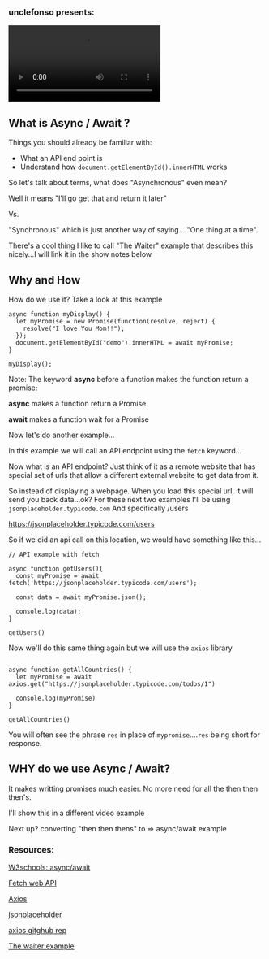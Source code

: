 ### unclefonso presents:

<video src="https://youtu.be/Jhw9YWm08Ws"></video>

## What is Async / Await ?


Things you should already be familiar with:

- What an API end point is
- Understand how `document.getElementById().innerHTML` works



So let's talk about terms, what does "Asynchronous" even mean?

Well it means "I'll go get that and return it later"

Vs.

"Synchronous" which is just another way of saying... 
"One thing at a time".

There's a cool thing I like to call "The Waiter" example that describes this nicely...I will link it in the show notes below


## Why and How

How do we use it? Take a look at this example

```
async function myDisplay() {
  let myPromise = new Promise(function(resolve, reject) {
    resolve("I love You Mom!!");
  });
  document.getElementById("demo").innerHTML = await myPromise;
}

myDisplay();
```
Note: The keyword **async** before a function makes the function return a promise:

**async** makes a function return a Promise

**await** makes a function wait for a Promise

Now let's do another example...

In this example we will call an API endpoint using the `fetch` keyword...

Now what is an API endpoint? Just think of it as a remote website that has special set of urls  that allow a different external website to get data from it.

So instead of displaying a webpage. 
When you load this special url, it will send you back data...ok?
For these next two examples I'll be using `jsonplaceholder.typicode.com`
And specifically /users

https://jsonplaceholder.typicode.com/users

So if we did an api call on this location, we would have something like this...
```
// API example with fetch

async function getUsers(){
  const myPromise = await fetch('https://jsonplaceholder.typicode.com/users');

  const data = await myPromise.json();

  console.log(data);
}

getUsers()
```


Now we'll do this same thing again but we will use the `axios` library

```

async function getAllCountries() {
  let myPromise = await axios.get("https://jsonplaceholder.typicode.com/todos/1")

  console.log(myPromise)
}

getAllCountries()
```

You will often see the phrase `res` in place of `mypromise`....`res` being short for response.


## WHY do we use Async / Await?

It makes writting promises much easier. No more need for all the then then then's.

I'll show this in a different video example

Next up?  converting "then then thens" to => async/await example

### Resources:

[W3schools: async/await](https://www.w3schools.com/Js/js_async.asp)

[Fetch web API](https://developer.mozilla.org/en-US/docs/Web/API/Fetch_API)

[Axios](https://axios-http.com/docs/intro)

[jsonplaceholder](https://jsonplaceholder.typicode.com/)

[axios gitghub rep](https://github.com/axios/axios)

[The waiter example](https://www.youtube.com/watch?v=EI7sN1dDwcY&list=PL2xU474uH-c6upi3bgGSVSaxtAfW1gTo8&index=15&t=4s)
